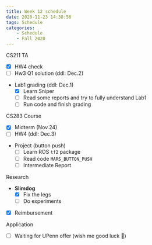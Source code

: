 ```yaml
---
title: Week 12 schedule
date: 2020-11-23 14:38:56
tags: Schedule
categories:
    - Schedule
    - Fall 2020
---
```


CS211 TA
- [x] HW4 check 
- [ ] Hw3 Q1 solution (ddl: Dec.2)

* Lab1 grading (ddl: Dec.1) 
  - [x] Learn Sniper
  - [ ] Read some reports and try to fully understand Lab1
  - [ ] Run code and finish grading

CS283 Course
- [x] Midterm (Nov.24)
- [ ] HW4 (ddl: Dec.3)

* Project (button push)
    - [ ] Learn ROS `tf2` package
    - [ ] Read code `MARS_BUTTON_PUSH`
    - [ ] Intermediate Report

Research
* **Slimdog**
  - [x] Fix the legs
  - [ ] Do experiments
- [x] Reimbursement

Application
- [ ] Waiting for UPenn offer (wish me good luck 🙏)